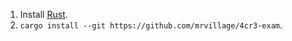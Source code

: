 1. Install [Rust](https://rustup.rs/).
2. `cargo install --git https://github.com/mrvillage/4cr3-exam`.

